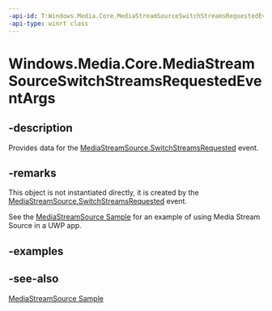 ```yaml
---
-api-id: T:Windows.Media.Core.MediaStreamSourceSwitchStreamsRequestedEventArgs
-api-type: winrt class
---
```


<!-- Class syntax.
public class MediaStreamSourceSwitchStreamsRequestedEventArgs : Windows.Media.Core.IMediaStreamSourceSwitchStreamsRequestedEventArgs
-->

# Windows.Media.Core.MediaStreamSourceSwitchStreamsRequestedEventArgs

## -description
Provides data for the [MediaStreamSource.SwitchStreamsRequested](mediastreamsource_switchstreamsrequested.md) event.

## -remarks
This object is not instantiated directly, it is created by the [MediaStreamSource.SwitchStreamsRequested](mediastreamsource_switchstreamsrequested.md) event.

See the [MediaStreamSource Sample](https://github.com/microsoftarchive/msdn-code-gallery-microsoft/tree/master/Official%20Windows%20Platform%20Sample/MediaStreamSource%20streaming%20sample) for an example of using Media Stream Source in a UWP app.

## -examples

## -see-also
[MediaStreamSource Sample](https://github.com/microsoftarchive/msdn-code-gallery-microsoft/tree/master/Official%20Windows%20Platform%20Sample/MediaStreamSource%20streaming%20sample)
